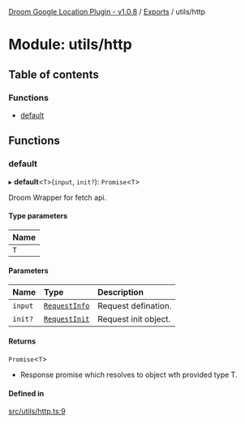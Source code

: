 [Droom Google Location Plugin - v1.0.8](../README.md) / [Exports](../modules.md) / utils/http

# Module: utils/http

## Table of contents

### Functions

- [default](utils_http.md#default)

## Functions

### default

▸ **default**<`T`\>(`input`, `init?`): `Promise`<`T`\>

Droom Wrapper for fetch api.

#### Type parameters

| Name |
| :------ |
| `T` |

#### Parameters

| Name | Type | Description |
| :------ | :------ | :------ |
| `input` | [`RequestInfo`](input._internal_.md#requestinfo) | Request defination. |
| `init?` | [`RequestInit`](../interfaces/input._internal_.RequestInit.md) | Request init object. |

#### Returns

`Promise`<`T`\>

- Response promise which resolves to object wth provided type T.

#### Defined in

[src/utils/http.ts:9](https://github.com/hitendrarao/location/blob/a1211a7/src/utils/http.ts#L9)
